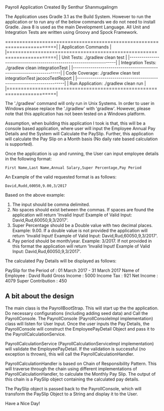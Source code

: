 Payroll Application
Created By Senthur Shanmugalingm


The Application uses Gradle 3.1 as the Build System.  However to run the application or to run any of the below commands we do not need to install Gradle.
Java 8 is used as the main Development Language.
All Unit and Integration Tests are written using Groovy and Spock Framework.

========================================================================|
| Application Commands                                                  |
|=======================================================================|
| Unit Tests: ./gradlew clean test                                      |
|-----------------------------------------------------------------------|
| Integration Tests: ./gradlew clean integrationTest                    |
|-----------------------------------------------------------------------|
| Code Coverage: ./gradlew clean test integrationTest jacocoTestReport  |
|-----------------------------------------------------------------------|
| Run Application: ./gradlew clean run                                  |
|=======================================================================|

The './gradlew' command will only run in Unix Systems.  In order to user in Windows please replace the './gradlew' with 'gradlew'.
However, please note that this application has not been tested on a Windows platform.

Assumption, when building this application I took is that, this will be a console based application, where user will input the Employee Annual Pay Details and the System will Calculate the PaySlip.
Further, this application will calculate the Pay Slip on a Month basis (No daily rate based calculation is supported).


Once the application is up and running, the User can input employee details in the following format:

    First Name,Last Name,Annual Salary,Super Percentage,Pay Period

An Example of the valid requested format is as follows:

    David,Rudd,60050,9.00,3/2017

Based on the above example:
1. The input should be comma delimited.
2. No spaces should exist between the commas.  If spaces are found the application will return 'Invalid Input! Example of Valid Input: David,Rud,60050,9,3/2017'.
3. Super Percentage should be a Double value with two decimal places. Example: 9.00.  If a double value is not provided the application will return  'Invalid Input! Example of Valid Input: David,Rud,60050,9,3/2017'.
4. Pay period should be month/year. Example: 3/2017.  If not provided in this format the application will return  'Invalid Input! Example of Valid Input: David,Rud,60050,9,3/2017'.

The calculated Pay Details will be displayed as follows:

PaySlip for the Period of : 01 March 2017 - 31 March 2017
Name of Employee : David Rudd
Gross Income : 5000
Income Tax : 921
Net Income : 4079
Super Contribution : 450

A bit about the design
----------------------

The main class is the PayrollBootStrap.  This will start up the the application.  Do necessary configurations (including adding seed data) and Call the PayrollConsole.
The PayrollConsole (PayrollConsoleImpl implementation) class will listen for User Input.  Once the user inputs the Pay Details, the PayrollConsole will construct the EmployeePayDetail Object and
pass it to the PayrollCalculationService.

PayrollCalculationService (PayrollCalculationServiceImpl implementation) will validate the EmployeePayDetail. If the validation is successful (no exception is thrown), this will call the PayrollCalculationHandler.

PayrollCalculationHandler is based on Chain of Responsibility Pattern.  This will traverse through the chain using different implementations of PayrollCalculationHandler, to calculate the Monthly Pay Slip.
The output of this chain is a PaySlip object containing the calculated pay details.

The PaySlip object is passed back to the PayrollConsole, which will transform the PaySlip Object to a String and display it to the User.

Have a Nice Day!
